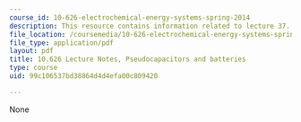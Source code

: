 ```yaml
---
course_id: 10-626-electrochemical-energy-systems-spring-2014
description: This resource contains information related to lecture 37.
file_location: /coursemedia/10-626-electrochemical-energy-systems-spring-2014/99c106537bd38864d4d4efa00c809420_MIT10_626S14_S11lec37.pdf
file_type: application/pdf
layout: pdf
title: 10.626 Lecture Notes, Pseudocapacitors and batteries
type: course
uid: 99c106537bd38864d4d4efa00c809420

---
```

None